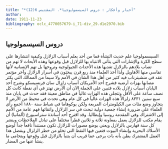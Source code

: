 ```yaml
---
title: "*أخبار وأفكار : دروس السيسمولوجيا*. المقتبس 6(12)"
author: 
date: 1911-11-23
bibliography: oclc_4770057679-i_71-div_29.d1e2970.bib
---
```




##  دروس السيسمولوجيا 


 السيسمولوجيا علم حديث النشأة فما من  أحد  يعلم أسباب الزلازل وكيفية انتشارها على سطح الكرة والإشارات التي يتأتى الانتباه بها للزلازل قبل وقوعها وهذه الأبحاث لا تهم من تصاب بلادهم بالزلازل تغديها هذه الأحداث الجيولوجية وتروحها بل تهم الإنسانية لأنها تقاسي منها الأهاويل ولذا أخذ العلماء منذ ربع قرن يبحثون في أسرار الزلازل وآخر مؤتمر عقد في منشيترناب فيه كثير من أهل هذا الشأن في الأمم ولا سيما من الممالك التي يكثر مصابها بهزات أرضية فشرح  أحد  الأمريكان أسباب زلزال سان فرنسيسكو وشرح  أحد  اليابان أسباب زلازل بلاده فتبين على الجملة الآن أن الأرض تهتز في أي نقطة كانت كل نصف ساعة على الأقل وتتجلى هذه الهزات غالياً في مناطق معينة فقد حدث في يابان منذ  سبع  سنين  ٨٣٣١  زلزالاً هذه الهزات غالياً في كل عام وهي تحدث في محيط من الأرض لا يتجاوز وضع مئات من الكيلومترات المربعة ولكن يوكوهاما في شباط سنة  ١٨٨٠  أجمع رأي العلماء على ضرورة إنشاء جمعية دولية تبحث في سر الزلازل واتقائها فهم عامة من الأمم إلى الاشتراك وفي المقدمة روسيا وإيطاليا. وقد اقترح  أحد  أساتذة   ستراسبورغ (ألمانيا) أن يقام مكتب للزلازل يعمل بمعاونة  ثلاثة  و  ثلاثين  قطراً مختلفاً على تبادل الملاحظات وينشر كل سنة فهارس بالزلازل ويعني بوضع مصورات للزلازل تكون مستنداً نافعاً جداً لوضع الأسلاك البحرية وإنشاء البيوت فتعين فيها النقط التي تخلو من خطر الزلزال وبفضل هذا العمل المشترك يطن بأنه بات يرجى عما قريب أن يتنبأ بالزلازل قبل وقوعها ويتحامى ما ينشأ عنها من المضار. 
